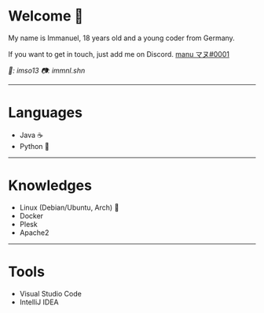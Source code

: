 # Welcome 👋

My name is Immanuel, 18 years old and a young coder from Germany.

If you want to get in touch, just add me on Discord.    [manu マヌ#0001](https://discord.com/users/299225879039442944)

_👻: imso13 📷: immnl.shn_

---

# Languages
- Java ☕
- Python 👻

---

# Knowledges
- Linux (Debian/Ubuntu, Arch) 🐧
- Docker 
- Plesk
- Apache2

--- 

# Tools
- Visual Studio Code
- IntelliJ IDEA
